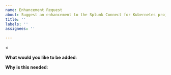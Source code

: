 ```yaml
---
name: Enhancement Request
about: Suggest an enhancement to the Splunk Connect for Kubernetes project
title: ''
labels: ''
assignees: ''

---
```


<<!-- Please only use this template for submitting enhancement requests -->

**What would you like to be added**:

**Why is this needed**:
